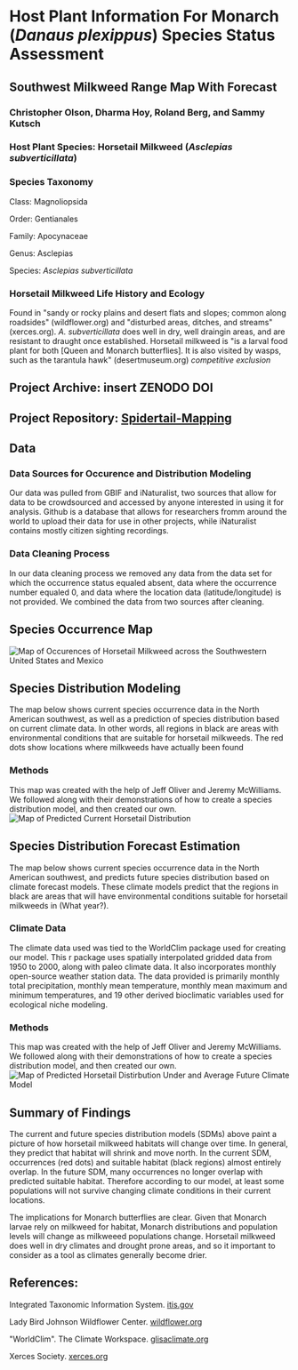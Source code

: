 # Host Plant Information For Monarch (*Danaus plexippus*) Species Status Assessment 
## Southwest Milkweed Range Map With Forecast
### Christopher Olson, Dharma Hoy, Roland Berg, and Sammy Kutsch

### Host Plant Species: Horsetail Milkweed (*Asclepias subverticillata*)

### Species Taxonomy 
Class: Magnoliopsida

Order: Gentianales 

Family: Apocynaceae

Genus: Asclepias

Species: *Asclepias subverticillata*

### Horsetail Milkweed Life History and Ecology
 Found in "sandy or rocky plains and desert flats and slopes; common along roadsides" (wildflower.org) and "disturbed areas, ditches, and streams" (xerces.org). *A. subverticillata* does well in dry, well draingin areas, and are resistant to draught once established. Horsetail milkweed is "is a larval food plant for both [Queen and Monarch butterflies]. It is also visited by wasps, such as the tarantula hawk" (desertmuseum.org) *competitive exclusion*

## Project Archive: insert ZENODO DOI
## Project Repository: [Spidertail-Mapping](https://github.com/BiodiversityDataScienceCorp/Spidertail-Mapping)

## Data 
### Data Sources for Occurence and Distribution Modeling 
 Our data was pulled from GBIF and iNaturalist, two sources that allow for data to be crowdsourced and accessed by anyone interested in using it for analysis. Github is a database that allows for researchers fromm around the world to upload their data for use in other projects, while iNaturalist contains mostly citizen sighting recordings.
### Data Cleaning Process
In our data cleaning process we removed any data from the data set for which the occurrence status equaled absent, data where the occurrence number equaled 0, and data where the location data (latitude/longitude) is not provided. We combined the data from two sources after cleaning.

## Species Occurrence Map 
![Map of Occurences of Horsetail Milkweed across the Southwestern United States and Mexico](https://github.com/BiodiversityDataScienceCorp/Spidertail-Mapping/blob/main/output/OccuranceMap.jpg)

## Species Distribution Modeling
The map below shows current species occurrence data in the North American southwest, as well as a prediction of species distribution based on current climate data. In other words, all regions in black are areas with environmental conditions that are suitable for horsetail milkweeds. The red dots show locations where milkweeds have actually been found
### Methods 
This map was created with the help of Jeff Oliver and Jeremy McWilliams. We followed along with their demonstrations of how to create a species distribution model, and then created our own. 
![Map of Predicted Current Horsetail Distribution](https://github.com/BiodiversityDataScienceCorp/Spidertail-Mapping/blob/main/output/horsetail-single-current-sdm.jpg)

## Species Distribution Forecast Estimation
 The map below shows current species occurrence data in the North American southwest, and predicts future species distribution based on climate forecast models. These climate models predict that the regions in black are areas that will have environmental conditions suitable for horsetail milkweeds in (What year?). 
### Climate Data
 The climate data used was tied to the WorldClim package used for creating our model. This r package uses spatially interpolated gridded data from 1950 to 2000, along with paleo climate data. It also incorporates monthly open-source weather station data. The data provided is primarily monthly total precipitation, monthly mean temperature, monthly mean maximum and minimum temperatures, and 19 other derived bioclimatic variables used for ecological niche modeling. 
### Methods 
This map was created with the help of Jeff Oliver and Jeremy McWilliams. We followed along with their demonstrations of how to create a species distribution model, and then created our own.
![Map of Predicted Horsetail Distirbution Under and Average Future Climate Model](https://github.com/BiodiversityDataScienceCorp/Spidertail-Mapping/blob/main/output/horsetail-single-future-sdm.jpg)

## Summary of Findings
 The current and future species distribution models (SDMs) above paint a picture of how horsetail milkweed habitats will change over time. In general, they predict that habitat will shrink and move north. In the current SDM, occurrences (red dots) and suitable habitat (black regions) almost entirely overlap. In the future SDM, many occurrences no longer overlap with predicted suitable habitat. Therefore according to our model, at least some populations will not survive changing climate conditions in their current locations. 

 The implications for Monarch butterflies are clear. Given that Monarch larvae rely on milkweed for habitat, Monarch distributions and population levels will change as milkweeed populations change. Horsetail milkweed does well in dry climates and drought prone areas, and so it important to consider as a tool as climates generally become drier.

## References:
Integrated Taxonomic Information System. [itis.gov](https://www.itis.gov/servlet/SingleRpt/SingleRpt?search_topic=TSN&search_value=30308#null)

Lady Bird Johnson Wildflower Center. [wildflower.org](https://www.wildflower.org/plants/result.php?id_plant=ASSU2)

"WorldClim". The Climate Workspace. [glisaclimate.org](https://glisaclimate.org/resource/worldclim)

Xerces Society. [xerces.org](https://www.xerces.org/sites/default/files/publications/19-017.pdf)

